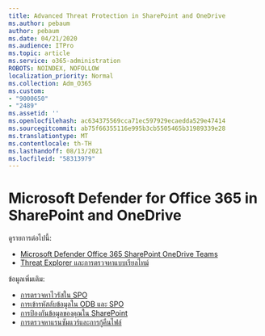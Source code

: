 ```yaml
---
title: Advanced Threat Protection in SharePoint and OneDrive
ms.author: pebaum
author: pebaum
ms.date: 04/21/2020
ms.audience: ITPro
ms.topic: article
ms.service: o365-administration
ROBOTS: NOINDEX, NOFOLLOW
localization_priority: Normal
ms.collection: Adm_O365
ms.custom:
- "9000650"
- "2489"
ms.assetid: ''
ms.openlocfilehash: ac634375569cca71ec597929ecaedda529e47414
ms.sourcegitcommit: ab75f66355116e995b3cb5505465b31989339e28
ms.translationtype: MT
ms.contentlocale: th-TH
ms.lasthandoff: 08/13/2021
ms.locfileid: "58313979"
---
```

# <a name="microsoft-defender-for-office-365-in-sharepoint-and-onedrive"></a>Microsoft Defender for Office 365 in SharePoint and OneDrive

ดูรายการต่อไปนี้:
- [Microsoft Defender Office 365 SharePoint OneDrive Teams](https://docs.microsoft.com/microsoft-365/security/office-365-security/atp-for-spo-odb-and-teams)
- [Threat Explorer และการตรวจหาแบบเรียลไทม์](https://docs.microsoft.com/microsoft-365/security/office-365-security/threat-explorer-views)


ข้อมูลเพิ่มเติม:

- [การตรวจหาไวรัสใน SPO](https://docs.microsoft.com/microsoft-365/security/office-365-security/virus-detection-in-spo)</br>
- [การเข้ารหัสลับข้อมูลใน ODB และ SPO](https://docs.microsoft.com/microsoft-365/compliance/data-encryption-in-odb-and-spo)</br>
- [การป้องกันข้อมูลของคุณใน SharePoint](https://docs.microsoft.com/sharepoint/safeguarding-your-data)</br>
- [การตรวจหาแรนซัมแวร์และการกู้คืนไฟล์](https://support.office.com/article/Ransomware-detection-and-recovering-your-files-0d90ec50-6bfd-40f4-acc7-b8c12c73637f)